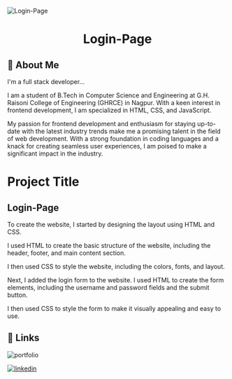 
![Login-Page](https://github.com/mohdyasir5155/Login-Page/assets/131906472/5a3236bc-2207-4719-ab2f-3f0620696def)

<h1 align=center>Login-Page</h1>

## 🚀 About Me
I'm a full stack developer...

I am a student of B.Tech in Computer Science and Engineering at G.H. Raisoni College of Engineering (GHRCE) in Nagpur. With a keen interest in frontend development, I am specialized in HTML, CSS, and JavaScript.

My passion for frontend development and enthusiasm for staying up-to-date with the latest industry trends make me a promising talent in the field of web development. With a strong foundation in coding languages and a knack for creating seamless user experiences, I am poised to make a significant impact in the industry.
# Project Title
<h2>Login-Page</h2>

To create the website, I started by designing the layout using HTML and CSS. 

I used HTML to create the basic structure of the website, including the header, footer, and main content section. 

I then used CSS to style the website, including the colors, fonts, and layout.

Next, I added the login form to the website. I used HTML to create the form elements, including the username and password fields and the submit button. 

I then used CSS to style the form to make it visually appealing and easy to use.


## 🔗 Links
![portfolio](https://img.shields.io/badge/my_portfolio-000?style=for-the-badge&logo=ko-fi&logoColor=white)

[![linkedin](https://img.shields.io/badge/linkedin-0A66C2?style=for-the-badge&logo=linkedin&logoColor=white)](https://www.linkedin.com/in/mohd-sheikh-35aab2274/)

